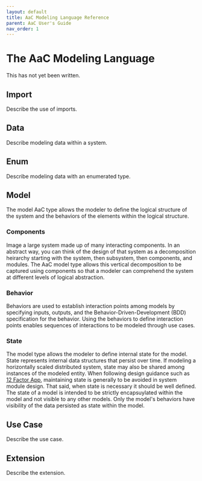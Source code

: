 ```yaml
---
layout: default
title: AaC Modeling Language Reference
parent: AaC User's Guide
nav_order: 1
---
```


# The AaC Modeling Language

This has not yet been written.

## Import

Describe the use of imports.

## Data

Describe modeling data within a system.

## Enum

Describe modeling data with an enumerated type.

## Model

The model AaC type allows the modeler to define the logical structure
of the system and the behaviors of the elements within the logical structure.

### Components

Image a large system made up of many interacting components.  In an
abstract way, you can think of the design of that system as a decomposition
heirarchy starting with the system, then subsystem, then components, and modules.
The AaC model type allows this vertical decomposition to be captured using components
so that a modeler can comprehend the system at different levels of logical abstraction.

### Behavior

Behaviors are used to establish interaction points among models by specifying inputs,
outputs, and the Behavior-Driven-Development (BDD) specification for the behavior.
Using the behaviors to define interaction points enables sequences of interactions
to be modeled through use cases.

### State

The model type allows the modeler to define
internal state for the model. State represents internal data structures that persist
over time.  If modeling a horizontally scaled distributed system, state may also be
shared among instances of the modeled entity. When following design guidance such as
[12 Factor App](https://12factor.net/), maintaining state is generally to be avoided
in system module design. That said, when state is necessary it should be well defined.
The state of a model is intended to be strictly encapsuylated within the model and not
visible to any other models.  Only the model's behaviors have visibility of the data
persisted as state within the model.

## Use Case

Describe the use case.

## Extension

Describe the extension.
